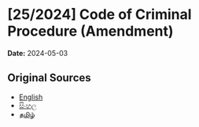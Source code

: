 # [25/2024] Code of Criminal Procedure (Amendment)

**Date:** 2024-05-03

## Original Sources

- [English](https://documents.gov.lk/view/acts/2024/5/25-2024_E.pdf)
- [සිංහල](https://documents.gov.lk/view/acts/2024/5/25-2024_S.pdf)
- [தமிழ்](https://documents.gov.lk/view/acts/2024/5/25-2024_T.pdf)
